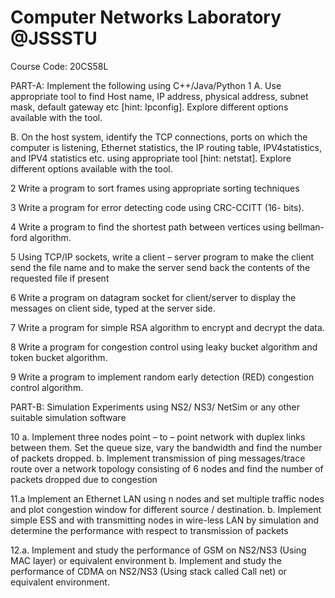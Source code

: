 <h1>Computer Networks Laboratory @JSSSTU</h1>
Course Code: 20CS58L

PART-A: Implement the following using C++/Java/Python
1 A. Use appropriate tool to find Host name, IP address, physical 
address, subnet mask, default gateway etc [hint: Ipconfig]. Explore 
different options available with the tool.

B. On the host system, identify the TCP connections, ports on which 
the computer is listening, Ethernet statistics, the IP routing table, 
IPV4statistics, and IPV4 statistics etc. using appropriate tool [hint: 
netstat]. Explore different options available with the tool. 

2 Write a program to sort frames using appropriate sorting techniques 

3 Write a program for error detecting code using CRC-CCITT (16- bits). 

4 Write a program to find the shortest path between vertices using 
bellman-ford algorithm.

5 Using TCP/IP sockets, write a client – server program to make the 
client send the file name and to make the server send back the contents 
of the requested file if present

6 Write a program on datagram socket for client/server to display the 
messages on client side, typed at the server side.

7 Write a program for simple RSA algorithm to encrypt and decrypt the 
data.

8 Write a program for congestion control using leaky bucket algorithm 
and token bucket algorithm.

9 Write a program to implement random early detection (RED) 
congestion control algorithm.

PART-B: Simulation Experiments using NS2/ NS3/ NetSim or any other 
suitable simulation software

10 a. Implement three nodes point – to – point network with duplex 
links between them. Set the queue size, vary the bandwidth and find 
the number of packets dropped.
b. Implement transmission of ping messages/trace route over a 
network topology consisting of 6 nodes and find the number of packets 
dropped due to congestion

11.a Implement an Ethernet LAN using n nodes and set multiple traffic 
nodes and plot congestion window for different source / destination.
b. Implement simple ESS and with transmitting nodes in wire-less 
LAN by simulation and determine the performance with respect to 
transmission of packets

12.a. Implement and study the performance of GSM on NS2/NS3 
(Using MAC layer) or equivalent environment
b. Implement and study the performance of CDMA on NS2/NS3 
(Using stack called Call net) or equivalent environment.
